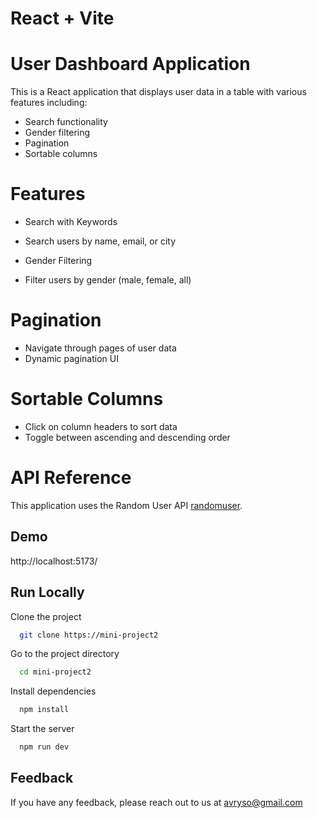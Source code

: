 # React + Vite

# User Dashboard Application

This is a React application that displays user data in a table with various features including:

- Search functionality
- Gender filtering
- Pagination
- Sortable columns

# Features

- Search with Keywords

- Search users by name, email, or city

- Gender Filtering

- Filter users by gender (male, female, all)

# Pagination

- Navigate through pages of user data
- Dynamic pagination UI

# Sortable Columns

- Click on column headers to sort data
- Toggle between ascending and descending order

# API Reference

This application uses the Random User API [randomuser](https://randomuser.me/api/).

## Demo

http://localhost:5173/

## Run Locally

Clone the project

```bash
  git clone https://mini-project2
```

Go to the project directory

```bash
  cd mini-project2
```

Install dependencies

```bash
  npm install
```

Start the server

```bash
  npm run dev
```

## Feedback

If you have any feedback, please reach out to us at avryso@gmail.com
